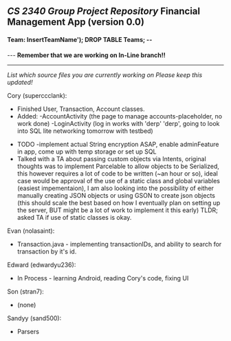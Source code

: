 *CS 2340 Group Project Repository*
Financial Management App (version 0.0)
---
<h4>Team: InsertTeamName'); DROP TABLE Teams; --</h4>
---
<b>Remember that we are working on In-Line branch!!</b>

---

<i>List which source files you are currently working on
Please keep this updated!
</i>

Cory (superccclank):
  + Finished User, Transaction, Account classes.
  + Added:
    -AccountActivity (the page to manage accounts-placeholder, no work done)
    -LoginActivity (log in works with 'derp' 'derp', going to look into SQL lite networking tomorrow with testbed)
  * TODO -implement actual String encryption ASAP, enable adminFeature in app, come up with temp storage or set up SQL
  * Talked with a TA about passing custom objects via Intents, original thoughts was to implement Parcelable to allow objects to be Serialized, this however requires a lot of code to be written (~an hour or so), ideal case would be approval of the use of a static class and global variables (easiest impementaion), I am also looking into the possibility of either manually creating JSON objects or using GSON to create json objects (this should scale the best based on how I eventually plan on setting up the server, BUT might be a lot of work to implement it this early) TLDR; asked TA if use of static classes is okay.

Evan (nolasaint):
  + Transaction.java - implementing transactionIDs, and ability to search for transaction by it's id.

Edward (edwardyu236):
  + In Process - learning Android, reading Cory's code, fixing UI

Son (stran7):
  + (none)

Sandyy (sand500):
  + Parsers
